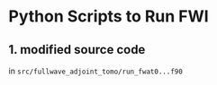 # Python Scripts to Run FWI 

## 1. modified source code
 in `src/fullwave_adjoint_tomo/run_fwat0...f90`
 

